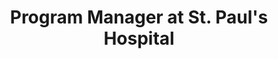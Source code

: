 ﻿---
layout: post
weight: 100
name: Tony Yang
status: mentor
title: Program Manager at St. Paul's Hospital
img: /assets/images/members/Tony.jpeg
email: 
biography: >
  While Tony was pursuing my B.Sc. degree, one of his mentors suggested that he should consider pursuing an Engineering degree to enrich his theoretical studies in Physics and Life Sciences. Consequently, he began his graduate studies with Chemical and Biological Engineering. With a team of scientists and engineers, a microfluidic electrochemical biosensor, which could be used to detect Tuberculosis, was developed as part of his Ph.D. research project. In 2013, he founded Elite Mentors Association, a BC-registered non-profit organization that provides an opportunity for motivated high school students to explore potential career options in Science, Engineering, Business, Marketing, and Performing Arts.
linkedin: 
---